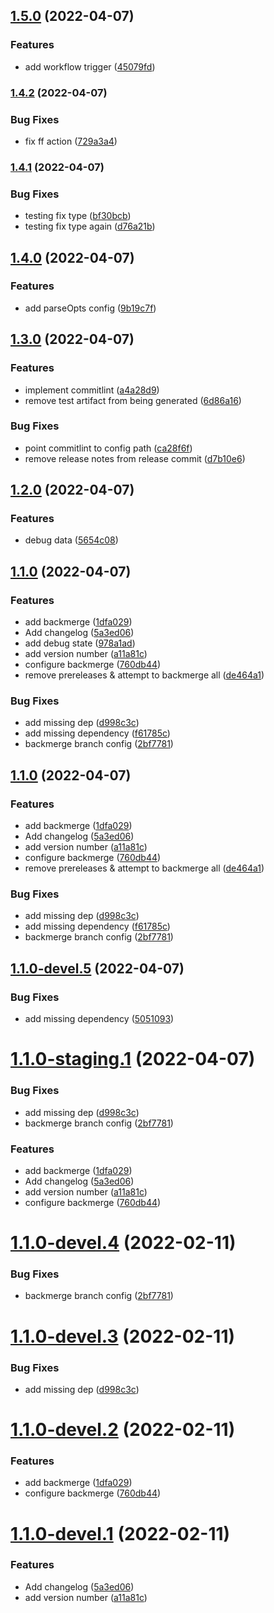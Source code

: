 ## [1.5.0](https://github.com/jdpnielsen/semantic-release/compare/v1.4.2...v1.5.0) (2022-04-07)


### Features

* add workflow trigger ([45079fd](https://github.com/jdpnielsen/semantic-release/commit/45079fdc028d284614238c7db17cee4a8f45457a))

### [1.4.2](https://github.com/jdpnielsen/semantic-release/compare/v1.4.1...v1.4.2) (2022-04-07)


### Bug Fixes

* fix ff action ([729a3a4](https://github.com/jdpnielsen/semantic-release/commit/729a3a4d022e539a01988bba962841bc47e28270))

### [1.4.1](https://github.com/jdpnielsen/semantic-release/compare/v1.4.0...v1.4.1) (2022-04-07)


### Bug Fixes

* testing fix type ([bf30bcb](https://github.com/jdpnielsen/semantic-release/commit/bf30bcbd3873510c7f8e878aa7274fb234c5c837))
* testing fix type again ([d76a21b](https://github.com/jdpnielsen/semantic-release/commit/d76a21b3a78bdbedb338ce1b9c029bd91f8b52e8))

## [1.4.0](https://github.com/jdpnielsen/semantic-release/compare/v1.3.0...v1.4.0) (2022-04-07)


### Features

* add parseOpts config ([9b19c7f](https://github.com/jdpnielsen/semantic-release/commit/9b19c7f9c3f3616896899d0f1191f9d056422494))

## [1.3.0](https://github.com/jdpnielsen/semantic-release/compare/v1.2.0...v1.3.0) (2022-04-07)


### Features

* implement commitlint ([a4a28d9](https://github.com/jdpnielsen/semantic-release/commit/a4a28d9bd3ca0afc0f54fc4cc8f0dd3c7843c3e8))
* remove test artifact from being generated ([6d86a16](https://github.com/jdpnielsen/semantic-release/commit/6d86a168de8826190b0f1ac9fcb533cc9b35487e))


### Bug Fixes

* point commitlint to config path ([ca28f6f](https://github.com/jdpnielsen/semantic-release/commit/ca28f6fefb96acfd830e05a626ef135491da498e))
* remove release notes from release commit ([d7b10e6](https://github.com/jdpnielsen/semantic-release/commit/d7b10e62e45e0691b376c49930ab84a34f761d7d))

## [1.2.0](https://github.com/jdpnielsen/semantic-release/compare/v1.1.0...v1.2.0) (2022-04-07)


### Features

* debug data ([5654c08](https://github.com/jdpnielsen/semantic-release/commit/5654c0846e5b3f7613aa425166ee0fb62fe6f233))

## [1.1.0](https://github.com/jdpnielsen/semantic-release/compare/v1.0.0...v1.1.0) (2022-04-07)


### Features

* add backmerge ([1dfa029](https://github.com/jdpnielsen/semantic-release/commit/1dfa0297305dda6a8b43eae66d856c7d854486c7))
* Add changelog ([5a3ed06](https://github.com/jdpnielsen/semantic-release/commit/5a3ed06ad9fd21d166aaebe1f35f302ffe692f21))
* add debug state ([978a1ad](https://github.com/jdpnielsen/semantic-release/commit/978a1ad5fdf49fec99a8e897817bd2cdf1be1a1e))
* add version number ([a11a81c](https://github.com/jdpnielsen/semantic-release/commit/a11a81cd5b1bcf708cf022c29ae0b5b23914dd97))
* configure backmerge ([760db44](https://github.com/jdpnielsen/semantic-release/commit/760db44d9a5b567e3945db00af0a9c1d029db491))
* remove prereleases & attempt to backmerge all ([de464a1](https://github.com/jdpnielsen/semantic-release/commit/de464a1c3f73fc222f047d92da5317f4c47067e5))


### Bug Fixes

* add missing dep ([d998c3c](https://github.com/jdpnielsen/semantic-release/commit/d998c3c169032b4e007e98d61c3a2a86c4862191))
* add missing dependency ([f61785c](https://github.com/jdpnielsen/semantic-release/commit/f61785c95fce2727c8ba55281f09ecbf11e3640f))
* backmerge branch config ([2bf7781](https://github.com/jdpnielsen/semantic-release/commit/2bf778153556fdc394e01c499b2c2aac6f7de73c))

## [1.1.0](https://github.com/jdpnielsen/semantic-release/compare/v1.0.0...v1.1.0) (2022-04-07)


### Features

* add backmerge ([1dfa029](https://github.com/jdpnielsen/semantic-release/commit/1dfa0297305dda6a8b43eae66d856c7d854486c7))
* Add changelog ([5a3ed06](https://github.com/jdpnielsen/semantic-release/commit/5a3ed06ad9fd21d166aaebe1f35f302ffe692f21))
* add version number ([a11a81c](https://github.com/jdpnielsen/semantic-release/commit/a11a81cd5b1bcf708cf022c29ae0b5b23914dd97))
* configure backmerge ([760db44](https://github.com/jdpnielsen/semantic-release/commit/760db44d9a5b567e3945db00af0a9c1d029db491))
* remove prereleases & attempt to backmerge all ([de464a1](https://github.com/jdpnielsen/semantic-release/commit/de464a1c3f73fc222f047d92da5317f4c47067e5))


### Bug Fixes

* add missing dep ([d998c3c](https://github.com/jdpnielsen/semantic-release/commit/d998c3c169032b4e007e98d61c3a2a86c4862191))
* add missing dependency ([f61785c](https://github.com/jdpnielsen/semantic-release/commit/f61785c95fce2727c8ba55281f09ecbf11e3640f))
* backmerge branch config ([2bf7781](https://github.com/jdpnielsen/semantic-release/commit/2bf778153556fdc394e01c499b2c2aac6f7de73c))

## [1.1.0-devel.5](https://github.com/jdpnielsen/semantic-release/compare/v1.1.0-devel.4...v1.1.0-devel.5) (2022-04-07)


### Bug Fixes

* add missing dependency ([5051093](https://github.com/jdpnielsen/semantic-release/commit/505109356725d0f66210a6156a00ae2a5ce1cb98))

# [1.1.0-staging.1](https://github.com/jdpnielsen/semantic-release/compare/v1.0.0...v1.1.0-staging.1) (2022-04-07)


### Bug Fixes

* add missing dep ([d998c3c](https://github.com/jdpnielsen/semantic-release/commit/d998c3c169032b4e007e98d61c3a2a86c4862191))
* backmerge branch config ([2bf7781](https://github.com/jdpnielsen/semantic-release/commit/2bf778153556fdc394e01c499b2c2aac6f7de73c))


### Features

* add backmerge ([1dfa029](https://github.com/jdpnielsen/semantic-release/commit/1dfa0297305dda6a8b43eae66d856c7d854486c7))
* Add changelog ([5a3ed06](https://github.com/jdpnielsen/semantic-release/commit/5a3ed06ad9fd21d166aaebe1f35f302ffe692f21))
* add version number ([a11a81c](https://github.com/jdpnielsen/semantic-release/commit/a11a81cd5b1bcf708cf022c29ae0b5b23914dd97))
* configure backmerge ([760db44](https://github.com/jdpnielsen/semantic-release/commit/760db44d9a5b567e3945db00af0a9c1d029db491))

# [1.1.0-devel.4](https://github.com/jdpnielsen/semantic-release/compare/v1.1.0-devel.3...v1.1.0-devel.4) (2022-02-11)


### Bug Fixes

* backmerge branch config ([2bf7781](https://github.com/jdpnielsen/semantic-release/commit/2bf778153556fdc394e01c499b2c2aac6f7de73c))

# [1.1.0-devel.3](https://github.com/jdpnielsen/semantic-release/compare/v1.1.0-devel.2...v1.1.0-devel.3) (2022-02-11)


### Bug Fixes

* add missing dep ([d998c3c](https://github.com/jdpnielsen/semantic-release/commit/d998c3c169032b4e007e98d61c3a2a86c4862191))

# [1.1.0-devel.2](https://github.com/jdpnielsen/semantic-release/compare/v1.1.0-devel.1...v1.1.0-devel.2) (2022-02-11)


### Features

* add backmerge ([1dfa029](https://github.com/jdpnielsen/semantic-release/commit/1dfa0297305dda6a8b43eae66d856c7d854486c7))
* configure backmerge ([760db44](https://github.com/jdpnielsen/semantic-release/commit/760db44d9a5b567e3945db00af0a9c1d029db491))

# [1.1.0-devel.1](https://github.com/jdpnielsen/semantic-release/compare/v1.0.0...v1.1.0-devel.1) (2022-02-11)


### Features

* Add changelog ([5a3ed06](https://github.com/jdpnielsen/semantic-release/commit/5a3ed06ad9fd21d166aaebe1f35f302ffe692f21))
* add version number ([a11a81c](https://github.com/jdpnielsen/semantic-release/commit/a11a81cd5b1bcf708cf022c29ae0b5b23914dd97))
